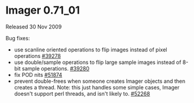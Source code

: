 # Imager 0.71_01

Released 30 Nov 2009

Bug fixes:
- use scanline oriented operations to flip images instead of pixel operations [#39278](https://github.com/tonycoz/imager/isssues/39278) 
- use double/sample operations to flip large sample images instead of 8-bit sample operations. [#39280](https://github.com/tonycoz/imager/isssues/39280) 
- fix POD nits [#51874](https://github.com/tonycoz/imager/isssues/51874) 
- prevent double-frees when someone creates Imager objects and then creates a thread. Note: this just handles some simple cases, Imager doesn't support perl threads, and isn't likely to. [#52268](https://github.com/tonycoz/imager/isssues/52268)
